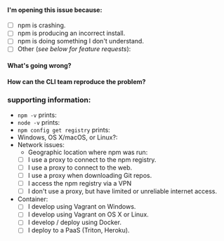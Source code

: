 #### I'm opening this issue because:

  - [ ] npm is crashing.
  - [ ] npm is producing an incorrect install.
  - [ ] npm is doing something I don't understand.
  - [ ] Other (_see below for feature requests_):

#### What's going wrong?

#### How can the CLI team reproduce the problem?

<!--
    Please a complete description of how to reproduce the problem.
    Include a gist of your npm-debug.log file.
    If you've never used gist.github.com, start here:
      https://github.com/EmmaRamirez/how-to-submit-your-npm-debug-log
-->

### supporting information:

 - `npm -v` prints:
 - `node -v` prints:
 - `npm config get registry` prints:
 - Windows, OS X/macOS, or Linux?:
 - Network issues:
   - Geographic location where npm was run:
   - [ ] I use a proxy to connect to the npm registry.
   - [ ] I use a proxy to connect to the web.
   - [ ] I use a proxy when downloading Git repos.
   - [ ] I access the npm registry via a VPN
   - [ ] I don't use a proxy, but have limited or unreliable internet access.
 - Container:
   - [ ] I develop using Vagrant on Windows.
   - [ ] I develop using Vagrant on OS X or Linux.
   - [ ] I develop / deploy using Docker.
   - [ ] I deploy to a PaaS (Triton, Heroku).

<!--
    Thank you for contributing to npm! Please review this checklist
    before submitting your issue.

    - Please check if there's a solution in the troubleshooting wiki:
      https://github.com/npm/npm/wiki/Troubleshooting

    - Also ensure that your new issue conforms to npm's contribution guidelines:
      https://github.com/npm/npm/wiki/Contributing-Guidelines

    - Participation in this open source project is subject to the npm Code of Conduct:
      https://www.npmjs.com/policies/conduct

    For feature requests, delete the above and uncomment the section following this one. But first, review the existing feature requests
    and make sure there isn't one that already describes the feature
    you'd like to see added:
      https://github.com/npm/npm/issues?q=is%3Aopen+is%3Aissue+label%3Afeature-request+label%3Aalready-looked-at
-->

<!--

#### What's the feature?

#### What problem is the feature intended to solve?

#### Is the absence of this feature blocking you or your team? If so, how?

#### Is this feature similar to an existing feature in another tool?

#### Is this a feature you're prepared to implement, with support from the npm CLI team?

-->
